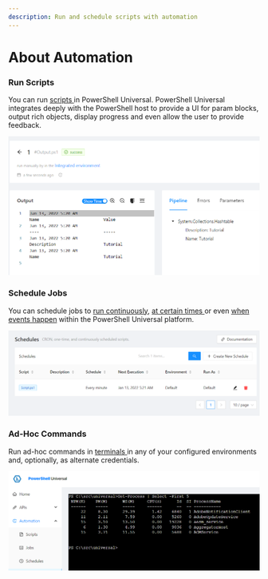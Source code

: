 ```yaml
---
description: Run and schedule scripts with automation
---
```


# About Automation

### Run Scripts

You can run [scripts ](scripts/)in PowerShell Universal. PowerShell Universal integrates deeply with the PowerShell host to provide a UI for param blocks, output rich objects, display progress and even allow the user to provide feedback.

![](<../.gitbook/assets/image (353).png>)

### Schedule Jobs

You can schedule jobs to [run continuously](schedules.md#continuous), [at certain times ](schedules.md#cron)or even [when events happen](triggers.md) within the PowerShell Universal platform.

![](<../.gitbook/assets/image (297).png>)

### Ad-Hoc Commands

Run ad-hoc commands in [terminals ](terminals.md)in any of your configured environments and, optionally, as alternate credentials.

![](<../.gitbook/assets/image (426).png>)
